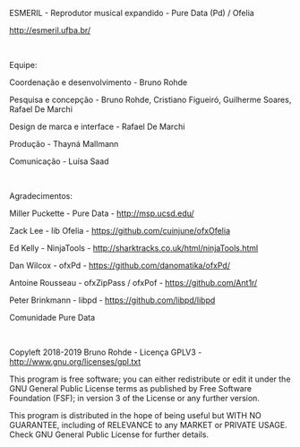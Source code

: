 ESMERIL - Reprodutor musical expandido - Pure Data (Pd) / Ofelia

http://esmeril.ufba.br/ 

&nbsp;

Equipe:

Coordenação e desenvolvimento - Bruno Rohde

Pesquisa e concepção - Bruno Rohde, Cristiano Figueiró, Guilherme Soares, Rafael De Marchi

Design de marca e interface - Rafael De Marchi

Produção - Thayná Mallmann

Comunicação - Luísa Saad

&nbsp;

Agradecimentos:

Miller Puckette - Pure Data - http://msp.ucsd.edu/

Zack Lee - lib Ofelia - https://github.com/cuinjune/ofxOfelia

Ed Kelly - NinjaTools - http://sharktracks.co.uk/html/ninjaTools.html

Dan Wilcox - ofxPd - https://github.com/danomatika/ofxPd/

Antoine Rousseau - ofxZipPass / ofxPof - https://github.com/Ant1r/

Peter Brinkmann - libpd - https://github.com/libpd/libpd

Comunidade Pure Data

&nbsp;

Copyleft 2018-2019 Bruno Rohde - Licença GPLV3 -  http://www.gnu.org/licenses/gpl.txt

This program is free software; you can either redistribute or
edit it under the GNU General Public License terms as published
by Free Software Foundation (FSF); in version 3 of
the License or any further version.

This program is distributed in the hope of being useful
but WITH NO GUARANTEE, including of RELEVANCE
to any MARKET or PRIVATE USAGE.
Check GNU General Public License for further details.
